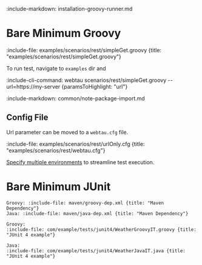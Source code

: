 :include-markdown: installation-groovy-runner.md

# Bare Minimum Groovy

:include-file: examples/scenarios/rest/simpleGet.groovy {title: "examples/scenarios/rest/simpleGet.groovy"}

To run test, navigate to `examples` dir and

:include-cli-command: webtau scenarios/rest/simpleGet.groovy --url=https://my-server {paramsToHighlight: "url"}

:include-markdown: common/note-package-import.md

## Config File

Url parameter can be moved to a `webtau.cfg` file.

:include-file: examples/scenarios/rest/urlOnly.cfg {title: "examples/scenarios/rest/webtau.cfg"}

[Specify multiple environments](configuration/environments) to streamline test execution.

# Bare Minimum JUnit

```tabs
Groovy: :include-file: maven/groovy-dep.xml {title: "Maven Dependency"}
Java: :include-file: maven/java-dep.xml {title: "Maven Dependency"}
```

```tabs
Groovy:
:include-file: com/example/tests/junit4/WeatherGroovyIT.groovy {title: "JUnit 4 example"}
 
Java:
:include-file: com/example/tests/junit4/WeatherJavaIT.java {title: "JUnit 4 example"}

```

